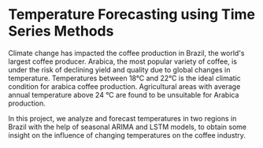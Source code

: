 # Temperature Forecasting using Time Series Methods
Climate change has impacted the coffee production in Brazil, the world's largest coffee
producer. Arabica, the most popular variety of coffee, is under the risk of declining yield
and quality due to global changes in temperature. Temperatures between 18°C and 22°C is
the ideal climatic condition for arabica coffee production. Agricultural areas with average
annual temperature above 24 °C are found to be unsuitable for Arabica production. 

In this project, we analyze and forecast temperatures in two regions in Brazil with the help of seasonal ARIMA and LSTM models, to obtain some insight on the influence of changing temperatures on the coffee industry.
